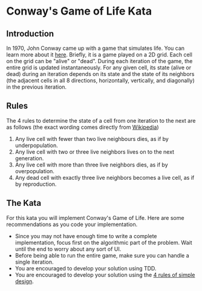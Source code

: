 # Conway's Game of Life Kata

## Introduction
In 1970, John Conway came up with a game that simulates life. You can learn more about it [here](https://en.wikipedia.org/wiki/Conway%27s_Game_of_Life). Briefly, it is a game played on a 2D grid. Each cell on the grid can be "alive" or "dead". During each iteration of the game, the entire grid is updated instantaneously. For any given cell, its state (alive or dead) during an iteration depends on its state and the state of its neighbors (the adjacent cells in all 8 directions, horizontally, vertically, and diagonally) in the previous iteration.

## Rules
The 4 rules to determine the state of a cell from one iteration to the next are as follows (the exact wording comes directly from [Wikipedia](https://en.wikipedia.org/wiki/Conway%27s_Game_of_Life))

1. Any live cell with fewer than two live neighbours dies, as if by underpopulation.
2. Any live cell with two or three live neighbors lives on to the next generation.
3. Any live cell with more than three live neighbors dies, as if by overpopulation.
4. Any dead cell with exactly three live neighbors becomes a live cell, as if by reproduction.

## The Kata
For this kata you will implement Conway's Game of Life. Here are some recommendations as you code your implementation.
* Since you may not have enough time to write a complete implementation, focus first on the algorithmic part of the problem. Wait until the end to worry about any sort of UI.
* Before being able to run the entire game, make sure you can handle a single iteration.
* You are encouraged to develop your solution using TDD.
* You are encouraged to develop your solution using the [4 rules of simple design](https://martinfowler.com/bliki/BeckDesignRules.html).
